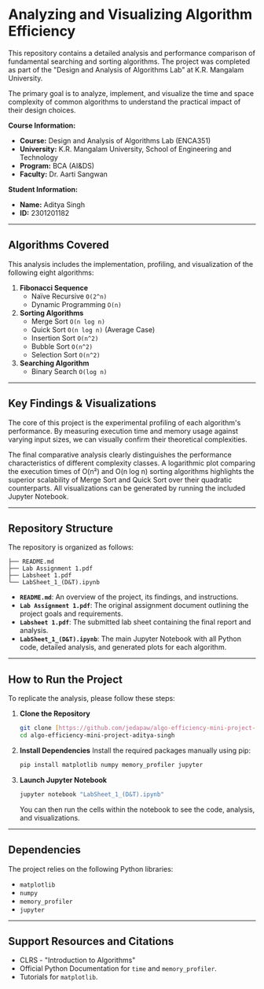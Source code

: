 # Analyzing and Visualizing Algorithm Efficiency

This repository contains a detailed analysis and performance comparison of fundamental searching and sorting algorithms. The project was completed as part of the "Design and Analysis of Algorithms Lab" at K.R. Mangalam University.

The primary goal is to analyze, implement, and visualize the time and space complexity of common algorithms to understand the practical impact of their design choices.

**Course Information:**
* **Course:** Design and Analysis of Algorithms Lab (ENCA351)
* **University:** K.R. Mangalam University, School of Engineering and Technology
* **Program:** BCA (AI&DS)
* **Faculty:** Dr. Aarti Sangwan

**Student Information:**
* **Name:** Aditya Singh
* **ID:** 2301201182

---
## Algorithms Covered

This analysis includes the implementation, profiling, and visualization of the following eight algorithms:

1.  **Fibonacci Sequence**
    * Naïve Recursive `O(2^n)`
    * Dynamic Programming `O(n)`
2.  **Sorting Algorithms**
    * Merge Sort `O(n log n)`
    * Quick Sort `O(n log n)` (Average Case)
    * Insertion Sort `O(n^2)`
    * Bubble Sort `O(n^2)`
    * Selection Sort `O(n^2)`
3.  **Searching Algorithm**
    * Binary Search `O(log n)`

---
## Key Findings & Visualizations

The core of this project is the experimental profiling of each algorithm's performance. By measuring execution time and memory usage against varying input sizes, we can visually confirm their theoretical complexities.

The final comparative analysis clearly distinguishes the performance characteristics of different complexity classes. A logarithmic plot comparing the execution times of O(n²) and O(n log n) sorting algorithms highlights the superior scalability of Merge Sort and Quick Sort over their quadratic counterparts. All visualizations can be generated by running the included Jupyter Notebook.

---
## Repository Structure

The repository is organized as follows:
```
├── README.md
├── Lab Assignment 1.pdf
├── Labsheet 1.pdf
└── LabSheet_1_(D&T).ipynb
```

* **`README.md`**: An overview of the project, its findings, and instructions.
* **`Lab Assignment 1.pdf`**: The original assignment document outlining the project goals and requirements.
* **`Labsheet 1.pdf`**: The submitted lab sheet containing the final report and analysis.
* **`LabSheet_1_(D&T).ipynb`**: The main Jupyter Notebook with all Python code, detailed analysis, and generated plots for each algorithm.

---
## How to Run the Project

To replicate the analysis, please follow these steps:

1.  **Clone the Repository**
    ```sh
    git clone [https://github.com/jedapaw/algo-efficiency-mini-project-aditya-singh.git](https://github.com/jedapaw/algo-efficiency-mini-project-aditya-singh.git)
    cd algo-efficiency-mini-project-aditya-singh
    ```

2.  **Install Dependencies**
    Install the required packages manually using pip:
    ```sh
    pip install matplotlib numpy memory_profiler jupyter
    ```

3.  **Launch Jupyter Notebook**
    ```sh
    jupyter notebook "LabSheet_1_(D&T).ipynb"
    ```
    You can then run the cells within the notebook to see the code, analysis, and visualizations.

---
## Dependencies

The project relies on the following Python libraries:

* `matplotlib`
* `numpy`
* `memory_profiler`
* `jupyter`

---
## Support Resources and Citations

* CLRS - "Introduction to Algorithms"
* Official Python Documentation for `time` and `memory_profiler`.
* Tutorials for `matplotlib`.
